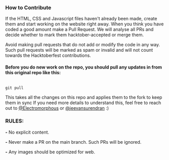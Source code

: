 ### How to Contribute

If the HTML, CSS and Javascript files haven't already been made, create them and start working on the website right away. When you think you have coded a good amount make a Pull Request. We will analyse all PRs and decide whether to mark them hacktober-accepted or merge them.

Avoid making pull requests that do not add or modify the code in any way. Such pull requests will be marked as spam or invalid and will not count towards the Hacktoberfest contributions.

#### Before you do new work on the repo, you should pull any updates in from this original repo like this:

```

git pull

```

This takes all the changes on this repo and applies them to the fork to keep them in sync
If you need more details to understand this, feel free to reach out to [@Electromorphous](https://twitter.com/Electromorphous) or [@jeevansurendran](https://twitter.com/jeevansurendran) :)

### RULES:

**-** No explicit content.

**-** Never make a PR on the main branch. Such PRs will be ignored.

**-** Any images should be optimized for web.
